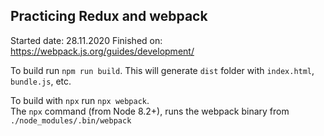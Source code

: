 
## Practicing Redux and webpack

Started date: 28.11.2020
Finished on: https://webpack.js.org/guides/development/

To build run `npm run build`. This will generate `dist` folder with `index.html`, `bundle.js`, etc.

To build with `npx` run `npx webpack`.\
The `npx` command (from Node 8.2+), runs the webpack binary from `./node_modules/.bin/webpack`
